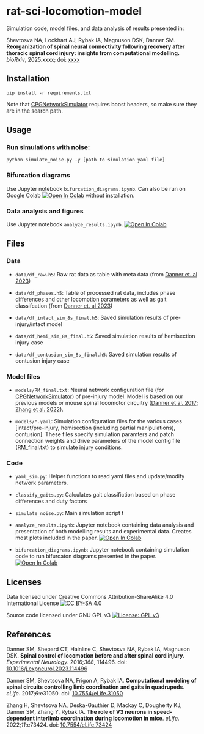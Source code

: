 # rat-sci-locomotion-model
Simulation code, model files, and data analysis of results presented in:

Shevtosva NA, Lockhart AJ, Rybak IA, Magnuson DSK, Danner SM. **Reorganization of spinal neural connectivity following recovery after thoracic spinal cord injury: insights from computational modelling.** *bioRxiv*, 2025.xxxx; doi: [xxxx](https://doi.org/xxxx)


## Installation
```
pip install -r requirements.txt
```
Note that [CPGNetworkSimulator](https://github.com/SimonDanner/CPGNetworkSimulator) requires boost headers, so make sure they are in the search path.

## Usage
### Run simulations with noise:
```
python simulate_noise.py -y [path to simulation yaml file]
```
### Bifurcation diagrams
Use Jupyter notebook `bifurcation_diagrams.ipynb`. Can also be run on Google Colab [![Open In Colab](https://colab.research.google.com/assets/colab-badge.svg)][colab-link_bifurcations] without installation.

### Data analysis and figures
Use Jupyter notebook `analyze_results.ipynb`. [![Open In Colab](https://colab.research.google.com/assets/colab-badge.svg)][colab-link_analysis]

## Files

### Data

- `data/df_raw.h5`: Raw rat data as table with meta data (from [Danner et. al 2023][danner-2023-link])

- `data/df_phases.h5`: Table of processed rat data, includes phase differences and other locomotion parameters as well as gait classifcation (from [Danner et. al 2023][danner-2023-link])

- `data/df_intact_sim_8s_final.h5`: Saved simulation results of pre-injury/intact model

- `data/df_hemi_sim_8s_final.h5`: Saved simulation results of hemisection injury case

- `data/df_contusion_sim_8s_final.h5`: Saved simulation results of contusion injury case

### Model files

- `models/RM_final.txt`: Neural network configuration file (for [CPGNetworkSimulator](https://github.com/SimonDanner/CPGNetworkSimulato)) of pre-injury model. Model is based on our previous models or mouse spinal locomotor circuitry ([Danner et al. 2017][danner-2017-link]; [Zhang et al. 2022][zhang-2022-link]).

- `models/*.yaml`: Simulation configuration files for the various cases [intact/pre-injury, hemisection (including partial manipulations), contusion]. These files specify simulation paramters and patch connection weights and drive parameters of the model config file (RM_final.txt) to simulate injury conditions.

### Code

- `yaml_sim.py`: Helper functions to read yaml files and update/modify network parameters. 

- `classify_gaits.py`: Calculates gait classifiction based on phase differences and duty factors

- `simulate_noise.py`: Main simulation script t

- `analyze_results.ipynb`: Jupyter notebook containing data analysis and presentation of both modelling results and experimental data. Creates most plots included in the paper. [![Open In Colab](https://colab.research.google.com/assets/colab-badge.svg)][colab-link_analysis]

- `bifurcation_diagrams.ipynb`: Jupyter notebook containing simulation code to run bifurcaton diagrams presented in the paper. [![Open In Colab](https://colab.research.google.com/assets/colab-badge.svg)][colab-link_bifurcations]


## Licenses
Data licensed under Creative Commons Attribution-ShareAlike 4.0 International License [![CC BY-SA 4.0][cc-by-sa-shield]][cc-by-sa]

Source code licensed under GNU GPL v3 [![License: GPL v3](https://img.shields.io/badge/License-GPLv3-blue.svg)][gpl3]

## References
Danner SM, Shepard CT, Hainline C, Shevtosva NA, Rybak IA, Magnuson DSK. **Spinal control of locomotion before and after spinal cord injury**. *Experimental Neurology*. 2016;*368*, 114496. doi: [10.1016/j.expneurol.2023.114496][danner-2023-link]

Danner SM, Shevtsova NA, Frigon A, Rybak IA. **Computational modeling of spinal circuits controlling limb coordination and gaits in quadrupeds**. *eLife*. 2017;*6*:e31050. doi: [10.7554/eLife.31050][danner-2017-link]

Zhang H, Shevtsova NA, Deska-Gauthier D, Mackay C, Dougherty KJ, Danner SM, Zhang Y, Rybak IA. **The role of V3 neurons in speed-dependent interlimb coordination during locomotion in mice**. *eLife*. 2022;*11*:e73424. doi: [10.7554/eLife.73424][zhang-2022-link]

[gpl3]: https://www.gnu.org/licenses/gpl-3.0
[cc-by-sa]: http://creativecommons.org/licenses/by-sa/4.0/
[cc-by-sa-shield]: https://img.shields.io/badge/License-CC%20BY--SA%204.0-lightgrey.svg

[danner-2017-link]: https://doi.org/10.7554/eLife.31050
[zhang-2022-link]: https://doi.org/10.7554/eLife.73424
[danner-2023-link]: https://doi.org/10.1016/j.expneurol.2023.114496
[colab-link_analysis]: https://colab.research.google.com/github/dannerlab/rat-sci-locomotion-model/blob/master/analyze_results.ipynb
[colab-link_bifurcations]: https://colab.research.google.com/github/dannerlab/rat-sci-locomotion-model/blob/master/bifurcation_diagrams.ipynb